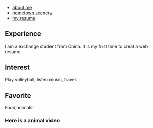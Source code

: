 <!doctype html>
<html lang="en">
<meta charset="UTF-8">

<ul>
<li>
<a href="">about me</a>
</li>
<li>
<a href="">hometown scenery</a>
</li>
<li>
<a href="">my resume</a>
</li>
</ul>
<body>
<h2>Experience</h2>

<p>I am a exchange student from China. It is my frist time to creat a web resume.</p>
 
<h2>Interest</h2>
<p>Play volleyball, listen music, travel.</p>

<h2>Favorite</h2>
<p>Food,animals!</p>
<h3>Here is a animal video</h3>

</body>
</html>
